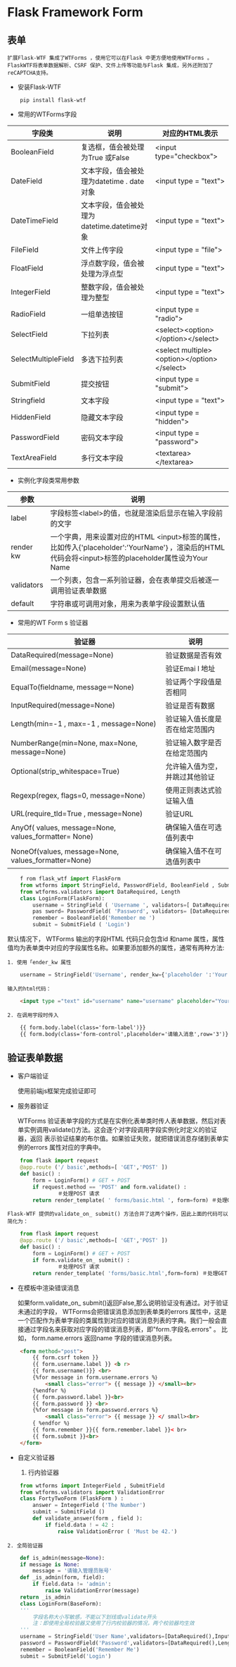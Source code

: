 # Flask Framework Form

## 表单

	扩展Flask-WTF 集成了WTForms ，使用它可以在Flask 中更方便地使用WTForms 。FlaskWTF将表单数据解析、CSRF 保护、文件上传等功能与Flask 集成，另外还附加了reCAPTCHA支持。
	
- 安装Flask-WTF

```
	pip install flask-wtf
```

- 常用的WTForms字段

| 字段类 | 说明 | 对应的HTML表示 |
| ---- | ---- | ---- |
| BooleanField | 复选框，值会被处理为True 或False | &lt;input type="checkbox"&gt; |
| DateField | 文本字段，值会被处理为datetime . date 对象 | &lt;input type = "text"&gt; |
| DateTimeField | 文本字段，值会被处理为datetime.datetime对象| &lt;input type = "text"&gt; |
| FileField | 文件上传字段 | &lt;input type = "file"&gt; |
| FloatField | 浮点数字段，值会被处理为浮点型 | &lt;input type = "text"&gt; |
| IntegerField | 整数字段，值会被处理为整型 | &lt;input type = "text"&gt; |
| RadioField | 一组单选按钮 | &lt;input type = "radio"&gt; |
| SelectField | 下拉列表 | &lt;select&gt;&lt;option&gt;&lt;/option&gt;&lt;\/select&gt; |
| SelectMultipleField | 多选下拉列表 | &lt;select multiple&gt;&lt;option&gt;&lt;/option&gt;&lt;/select&gt; |
| SubmitField | 提交按钮 | &lt;input type = "submit"&gt; |
| Stringfield | 文本字段 | &lt;input type = "text"&gt; |
| HiddenField | 隐藏文本字段 | &lt;input type = "hidden"&gt; |
| PasswordField | 密码文本字段 | &lt;input type = "password"&gt; |
| TextAreaField | 多行文本字段 | &lt;textarea>&lt;\/textarea&gt; |

- 实例化字段类常用参数

| 参数 | 说明 |
| ---- | ---- |
| label | 字段标签&lt;label&gt;的值，也就是渲染后显示在输入字段前的文字 |
| render kw | 一个字典，用来设置对应的HTML &lt;input&gt;标签的属性，比如传入{'placeholder':'YourName'｝，渲染后的HTML 代码会将&lt;input&gt;标签的placeholder属性设为Your Name|
| validators | 一个列表，包含一系列验证器，会在表单提交后被逐一调用验证表单数据 |
| default | 字符串或可调用对象，用来为表单字段设置默认值 |

- 常用的WT Form s 验证器

| 验证器 | 说明 |
| ---- | ---- |
| DataRequired(message=None)| 验证数据是否有效 |
| Email(message=None) | 验证Emai l 地址 |
| EqualTo(fieldname, message＝None) | 验证两个字段值是否相同 |
| InputRequired(message=None)| 验证是否有数据 |
| Length(min=-1 , max=-1 , message=None) | 验证输入值长度是否在给定范围内 |
| NumberRange(min=None, max=None, message=None) | 验证输入数字是否在给定范围内 |
| Optional(strip_whitespace=True) | 允许输入值为空， 并跳过其他验证 |
| Regexp(regex, flags=0, message=None） | 使用正则表达式验证输入值 |
| URL(require_tld=True , message=None) | 验证URL |
| AnyOf( values, message=None, values_formatter= None) | 确保输入值在可选值列表中 |
| NoneOf(values, message=None, values_formatter=None) | 确保输入值不在可选值列表中 |

```python
	f rom flask_wtf import FlaskForm
	from wtforms import StringField, PasswordField, BooleanField , SubmitField
	from wtforms.validators import DataRequired, Length
	class LoginForm(FlaskForm):
		username = StringField ( 'Username ', validators=[ DataRequired() ] )
		pas sword= PasswordField( 'Password', validators= [DataRequired() , Length (8 , 128)])
		remember = BooleanField('Remember me ')
		submit = SubmitField ( 'Login')
```

默认情况下， WTForms 输出的字段HTML 代码只会包含id 和name 属性，属性值均为表单类中对应的字段属性名称。如果要添加额外的属性，通常有两种方法:

	1. 使用「ender_kw 属性
	
```python
	username = StringField('Username', render_kw={'placeholder ':'Your Username'})
```
	输入的html代码：
	
```html
	<input type ="text" id="username" name="username" placeholder="Your Username">
```

	2. 在调用宇段时传入
	
```html
	{{ form.body.label(class='form-label')}}
    {{ form.body(class='form-control',placeholder='请输入消息',row='3')}}
```

## 验证表单数据

- 客户端验证

	使用前端js框架完成验证即可
	
- 服务器验证

	WTForms 验证表单字段的方式是在实例化表单类时传人表单数据，然后对表单实例调用validate()方法。这会逐个对字段调用字段实例化时定义的验证器，返回
表示验证结果的布尔值。如果验证失败，就把错误消息存储到表单实例的errors 属性对应的字典中。

```python
	from flask import request
	@app.route ('/ basic',methods=[ 'GET','POST' ])
	def basic() :
		form = LoginForm() # GET + POST
		if request.method == 'POST' and form.validate() :
				＃处理POST 请求
		return render_template( ' forms/basic.html ', form=form) ＃处理GET 请求
```

	Flask-WTF 提供的validate_on_ submit() 方法合并了这两个操作，因此上面的代码可以简化为：
	
```python
	from flask import request
	@app.route ('/ basic',methods=[ 'GET','POST' ])
	def basic() :
		form = LoginForm() # GET + POST
		if form.validate_on_ submit() :
				＃处理POST 请求
		return render_template( 'forms/basic.html',form=form) ＃处理GET 请求
```

- 在模板中渲染错误消息

	如果form.validate_on_ submit()返回False,那么说明验证没有通过。对于验证未通过的字段， WTForms会把错误消息添加到表单类的errors 属性中，这是
一个匹配作为表单字段的类属性到对应的错误消息列表的字典。我们一般会直接通过字段名来获取对应字段的错误消息列表，即"form.字段名.errors" 。
比如， form.name.errors 返回name 字段的错误消息列表。

```html
	<form method="post">
		{{ form.csrf token }}
		{{ form.username.label }} <b r>
		{{ form.username()}} <br>
		{%for message in form.username.errors %｝
			<small class="error"> {{ message }} </small><br>
		{%endfor %｝
		{{ form.password.label }}<br>
		{{ form.password }} <br>
		{%for message in form.password.errors %}
			<small class="error"> {{ message }} </ small><br>
		{ %endfor %｝
		{{ form.remember }}{{ form.remember.label }}< br>
		{{ form.submit }}<br>
	</form>
```

- 自定义验证器

	1. 行内验证器
	
```python
	from wtforms import IntegerField , SubmitField
	from wtforms.validators import ValidationError
	class FortyTwoForm (FlaskForm ) :
		answer = IntegerField ('The Number')
		submit = SubmitField ()
		def validate_answer(form , field ):
			if field.data ! = 42 :
				raise ValidationError ( 'Must be 42.')
```

	2. 全局验证器
	
```python
	def is_admin(message=None):
    if message is None:
        message = '请输入管理员账号'
    def _is_admin(form, field):
        if field.data != 'admin':
            raise ValidationError(message)
    return _is_admin
	class LoginForm(BaseForm):
    '''
        字段名称大小写敏感，不能以下划线或validate开头
        注：即使用全局校验器又使用了行内校验器的情况，两个校验器均生效
    '''
    username = StringField('User Name',validators=[DataRequired(),InputRequired('Please Input User Name!'),is_admin('账号为非管理员账号,请更正!')])
    password = PasswordField('Password',validators=[DataRequired(),Length(8,128),InputRequired('Please Input Password!'),validate_adminpwd])
    remember = BooleanField('Remember Me')
    submit = SubmitField('Login')
```	

